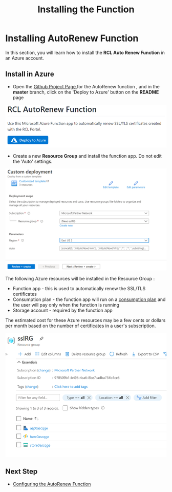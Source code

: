 ﻿---
title: Installing the Function
description: Installing the RCL Auto Renew Function
parent: AutoRenew Function
nav_order: 2
---

# Installing AutoRenew Function

In this section, you will learn how to install the **RCL Auto Renew Function** in an Azure account.

## Install in Azure

- Open the [Github Project Page ](https://github.com/rcl-ssl/RCL.AutoRenew) for the AutoRenew function , and in the **master** branch, click on the 'Deploy to Azure' button on the **README** page

![install](../images/autorenew_installation/azure_deploy.PNG)

- Create a new **Resource Group** and install the function app. Do not edit the 'Auto' settings.

![install](../images/autorenew_installation/azure_deploy2.PNG)

The following Azure resources will be installed in the Resource Group :

- Function app - this is used to automatically renew the SSL/TLS certificates
- Consumption plan - the function app will run on a [consumption plan](https://docs.microsoft.com/en-us/azure/azure-functions/consumption-plan) and the user will pay only when the function is running
- Storage account - required by the function app

The estimated cost for these Azure resources may be a few cents or dollars per month based on the number of certificates in a user's subscription.

![install](../images/autorenew_installation/azure_deploy3.PNG)

## Next Step

- [Configuring the AutoRenew Function](./configure.md)
